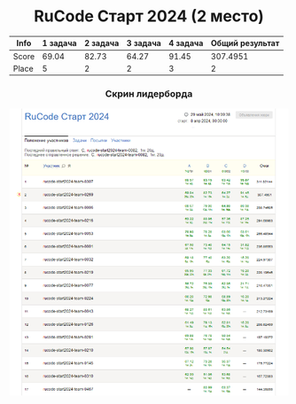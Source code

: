 <div align="center">

# RuCode Старт 2024 (2 место)

|    Info | 1 задача | 2 задача | 3 задача | 4 задача | Общий результат |
|---------|----------|----------|----------|----------|-----------------|
| Score   | 69.04    | 82.73    | 64.27    | 91.45    | 307.4951        |
| Place   | 5        | 2        | 2        | 3        | 2               |

### Скрин лидерборда

![lb](leaderboard.png)

</div>
